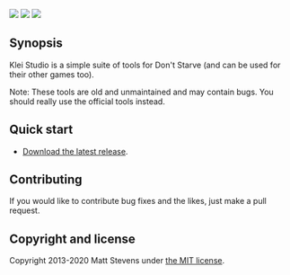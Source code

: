[![](https://img.shields.io/github/stars/handsomematt/dont-starve-tools.svg?style=social&label=Star)]()
[![](https://img.shields.io/github/release/handsomematt/dont-starve-tools.svg)]()
[![](https://img.shields.io/github/license/handsomematt/dont-starve-tools.svg)]()

## Synopsis

Klei Studio is a simple suite of tools for Don't Starve (and can be used for their other games too).

Note: These tools are old and unmaintained and may contain bugs. You should really use the official tools instead.

## Quick start

* [Download the latest release](https://github.com/zxcvbnm3057/dont-starve-tools/releases).

## Contributing

If you would like to contribute bug fixes and the likes, just make a pull request.

## Copyright and license

Copyright 2013-2020 Matt Stevens under [the MIT license](LICENSE).
